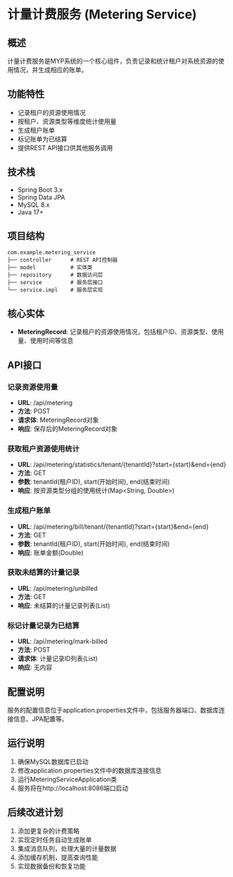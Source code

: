 # 计量计费服务 (Metering Service)

## 概述
计量计费服务是MYP系统的一个核心组件，负责记录和统计租户对系统资源的使用情况，并生成相应的账单。

## 功能特性
- 记录租户的资源使用情况
- 按租户、资源类型等维度统计使用量
- 生成租户账单
- 标记账单为已结算
- 提供REST API接口供其他服务调用

## 技术栈
- Spring Boot 3.x
- Spring Data JPA
- MySQL 8.x
- Java 17+

## 项目结构
```
com.example.metering_service
├── controller      # REST API控制器
├── model           # 实体类
├── repository      # 数据访问层
├── service         # 服务层接口
└── service.impl    # 服务层实现
```

## 核心实体
- **MeteringRecord**: 记录租户的资源使用情况，包括租户ID、资源类型、使用量、使用时间等信息

## API接口
### 记录资源使用量
- **URL**: /api/metering
- **方法**: POST
- **请求体**: MeteringRecord对象
- **响应**: 保存后的MeteringRecord对象

### 获取租户资源使用统计
- **URL**: /api/metering/statistics/tenant/{tenantId}?start={start}&end={end}
- **方法**: GET
- **参数**: tenantId(租户ID), start(开始时间), end(结束时间)
- **响应**: 按资源类型分组的使用统计(Map<String, Double>)

### 生成租户账单
- **URL**: /api/metering/bill/tenant/{tenantId}?start={start}&end={end}
- **方法**: GET
- **参数**: tenantId(租户ID), start(开始时间), end(结束时间)
- **响应**: 账单金额(Double)

### 获取未结算的计量记录
- **URL**: /api/metering/unbilled
- **方法**: GET
- **响应**: 未结算的计量记录列表(List<MeteringRecord>)

### 标记计量记录为已结算
- **URL**: /api/metering/mark-billed
- **方法**: POST
- **请求体**: 计量记录ID列表(List<Long>)
- **响应**: 无内容

## 配置说明
服务的配置信息位于application.properties文件中，包括服务器端口、数据库连接信息、JPA配置等。

## 运行说明
1. 确保MySQL数据库已启动
2. 修改application.properties文件中的数据库连接信息
3. 运行MeteringServiceApplication类
4. 服务将在http://localhost:8086端口启动

## 后续改进计划
1. 添加更复杂的计费策略
2. 实现定时任务自动生成账单
3. 集成消息队列，处理大量的计量数据
4. 添加缓存机制，提高查询性能
5. 实现数据备份和恢复功能